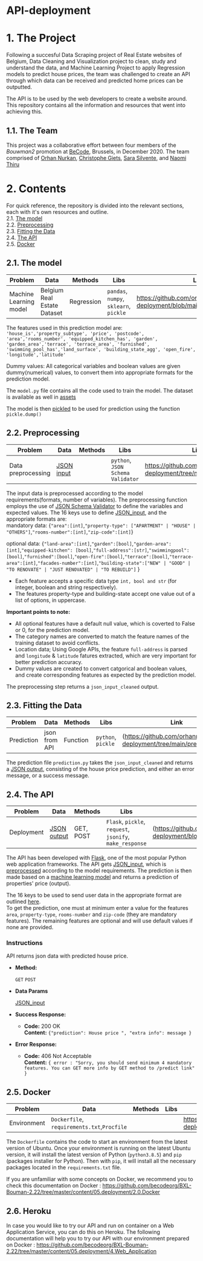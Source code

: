 # API-deployment

# 1. The Project
Following a succesful Data Scraping project of Real Estate websites of Belgium, Data Cleaning and Visualization project to clean, study and understand the data, and Machine Learning Project to apply Regression models to predict house prices, the team was challenged to create an API through which data can be received and predicted home prices can be outputted.

The API is to be used by the web developers to create a website around. This repository contains all the information and resources that went into achieving this.


## 1.1. The Team
This project was a collaborative effort between four members of the *Bouwman2* promotion at [BeCode](https://github.com/becodeorg), Brussels, in December 2020. The team comprised of [Orhan Nurkan](https://github.com/orhannurkan), [Christophe Giets](https://github.com/gietsc), [Sara Silvente](https://github.com/silventesa), and [Naomi Thiru](https://github.com/naomithiru)

# 2. Contents
For quick reference, the repository is divided into the relevant sections, each with it's own resources and outline.  
2.1. [The model](#model)  
2.2. [Preprocessing](#prep)  
2.3. [Fitting the Data](#pred)  
2.4. [The API](#api)  
2.5. [Docker](#doc)  

<a name="model"></a>
## 2.1. The model
|__Problem__|__Data__|__Methods__|__Libs__|__Link__|
|-|-|-|-|-|
|Machine Learning model|Belgium Real Estate Dataset |Regression|`pandas`, `numpy`, `sklearn`, `pickle`|https://github.com/orhannurkan/API-deployment/blob/main/app/model/model.py|

The features used in this prediction model are:</br> `'house_is','property_subtype', 'price', 'postcode', 'area','rooms_number', 'equipped_kitchen_has', 'garden', 'garden_area','terrace', 'terrace_area', 'furnished', 'swimming_pool_has','land_surface', 'building_state_agg', 'open_fire', 'longitude','latitude'`

Dummy values: All categorical variables and boolean values are given dummy(numerical) values, to convert them into appropriate formats for the prediction model.

The `model.py` file contains all the code used to train the model. The dataset is available as well in [assets](https://github.com/orhannurkan/API-deployment/tree/main/assets)

The model is then [pickled](https://docs.python.org/3/library/pickle.html) to be used for prediction using the function `pickle.dump()`


<a name="prep"></a>
## 2.2. Preprocessing
|__Problem__|__Data__|__Methods__|__Libs__|__Link__|
|-|-|-|-|-|
|Data preprocessing |[JSON input](#input)| |`python`, `JSON Schema Validator`|https://github.com/orhannurkan/API-deployment/tree/main/preprocessing |

The input data is preprocessed according to the model requirements(formats, number of variables).
The preprocessing function employs the use of [JSON Schema Validator](https://github.com/Julian/jsonschema) to define the variables and expected values. The 16 keys use to define [JSON_input](#input), and the appropriate formats are: </br>
mandatory data: {`"area":[int]`,`"property-type": ["APARTMENT" | "HOUSE" |  "OTHERS"]`,`"rooms-number":[int]`,`"zip-code":[int]`}

optional data: {`"land-area":[int]`,`"garden":[bool]`,`"garden-area":[int]`,`"equipped-kitchen": [bool]`,`"full-address":[str]`,`"swimmingpool":[bool]`,`"furnished":[bool]`,`"open-fire":[bool]`,`"terrace":[bool]`,`"terrace-area":[int]`,`"facades-number":[int]`,`"building-state":["NEW" | "GOOD" | "TO RENOVATE" | "JUST RENOVATED" | "TO REBUILD"]` }


- Each feature accepts a specific data type `int, bool and str` (for integer, boolean and string respectively).  
- The features property-type and building-state accept one value out of a list of options, in uppercase.  


**Important points to note:**  
* All optional features have a default null value, which is coverted to False or 0, for the prediction model.  
* The category names are converted to match the feature names of the training dataset to avoid conflicts.  
* Location data; Using Google APIs, the feature `full-address` is parsed and `longitude` & `latitude` fatures extracted, which are very important for better prediction accuracy.  
* Dummy values are created to convert catgorical and boolean values, and create corresponding features as expected by the prediction model.

The preprocessing step returns a `json_input_cleaned` output.

<a name="pred"></a>
## 2.3. Fitting the Data
|__Problem__|__Data__|__Methods__|__Libs__|__Link__|
|-|-|-|-|-|
|Prediction|json from API|Function|`python`, `pickle`| (https://github.com/orhannurkan/API-deployment/tree/main/predict)|

The prediction file `prediction.py` takes the `json_input_cleaned` and returns a [JSON output](#output), consisting of the house price prediction, and either an error message, or a success message.


<a name="api"></a>
## 2.4. The API
|__Problem__|__Data__|__Methods__|__Libs__|__Link__|
|-|-|-|-|-|
|Deployment|[JSON output](#output)|GET, POST|`Flask`, `pickle`, `request`, `jsonify`, `make_response` |(https://github.com/orhannurkan/API-deployment/blob/main/app.py)|

The API has been developed with [Flask](https://flask.palletsprojects.com/en/1.1.x/), one of the most popular Python web application frameworks.
The API gets [JSON_input](#input), which is [preprocessed](#prep) according to the model requirements. The prediction is then made based on a [machine learning model](#model) and returns a prediction of properties' price (output).

The 16 keys to be used to send user data in the appropriate format are outlined [here](#input).  
To get the prediction, one must at minimum enter a value for the features `area`, `property-type`, `rooms-number` and `zip-code` (they are mandatory features).
The remaining features are optional and will use default values if none are provided.

### Instructions

  API returns json data with predicted house price.


* **Method:**

  `GET` `POST`
  
* **Data Params**
  
   [JSON_input](#input)

* **Success Response:**

  * **Code:** 200 OK <br />
    **Content:** `{"prediction": House price ",
                    "extra info": message }`
 
* **Error Response:**

  * **Code:** 406 Not Acceptable  <br />
    **Content:** `{ error : "Sorry, you should send minimum 4 mandatory features. You can GET more info by GET method to /predict link" }`




<a name="doc"></a>
## 2.5. Docker
|__Problem__|__Data__|__Methods__|__Libs__|__Link__|
|-|-|-|-|-|
|Environment|`Dockerfile`, `requirements.txt`,`Procfile`|||https://github.com/orhannurkan/API-deployment/blob/main/Dockerfile| |

The `Dockerfile` contains the code to start an environment from the latest version of Ubuntu. Once your environment is running on the latest Ubuntu version, it will install the latest version of Python (`python3.8.5`) and `pip` (packages installer for Python). Then with `pip`, it will install all the necessary packages located in the `requirements.txt` file.

If you are unfamiliar with some concepts on Docker, we recommend you to check this documentation on Docker : https://github.com/becodeorg/BXL-Bouman-2.22/tree/master/content/05.deployment/2.0.Docker 

## 2.6. Heroku
In case you would like to try our API and run on container on a Web Application Service, you can do this on Heroku.
The following documentation will help you to try our API with our environment prepared on Docker : https://github.com/becodeorg/BXL-Bouman-2.22/tree/master/content/05.deployment/4.Web_Application
